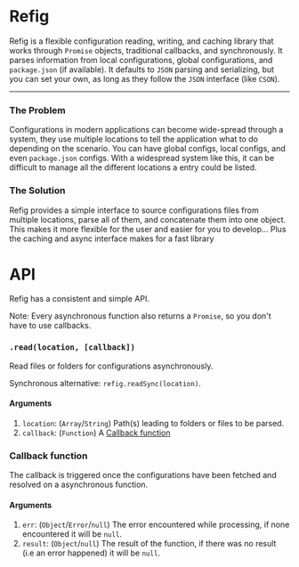 Refig
=====
Refig is a flexible configuration reading, writing, and caching library that works through `Promise` objects, traditional callbacks, and synchronously.  It parses information from local configurations, global configurations, and `package.json` (if available).  It defaults to `JSON` parsing and serializing, but you can set your own, as long as they follow the `JSON` interface (like `CSON`).

---

### The Problem
Configurations in modern applications can become wide-spread through a system, they use multiple locations to tell the application what to do depending on the scenario.  You can have global configs, local configs, and even `package.json` configs.  With a widespread system like this, it can be difficult to manage all the different locations a entry could be listed.

### The Solution
Refig provides a simple interface to source configurations files from multiple locations, parse all of them, and concatenate them into one object.  This makes it more flexible for the user and easier for you to develop...  Plus the caching and async interface makes for a fast library

# API
Refig has a consistent and simple API.

Note: Every asynchronous function also returns a `Promise`, so you don't have to use callbacks.

### `.read(location, [callback])`
Read files or folders for configurations asynchronously.

Synchronous alternative: `refig.readSync(location)`.

#### Arguments
  1. `location`: (`Array`/`String`) Path(s) leading to folders or files to be parsed.
  2. `callback`: (`Function`) A [Callback function](#callback-function)

### Callback function
The callback is triggered once the configurations have been fetched and resolved on a asynchronous function.

#### Arguments
 1. `err`: (`Object`/`Error`/`null`) The error encountered while processing, if none encountered it will be `null`.
 2. `result`: (`Object`/`null`) The result of the function, if there was no result (i.e an error happened) it will be `null`.  

